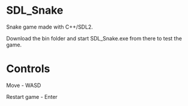 # SDL_Snake

Snake game made with C++/SDL2.

Download the bin folder and start SDL_Snake.exe from there to test the game.

# Controls
Move - WASD

Restart game - Enter
